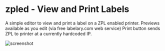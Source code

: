 # zpled - View and Print Labels

A simple editor to view and print a label on a ZPL enabled printer.
Previews available as you edit (via free labelary.com web service)
Print button sends ZPL to printer at a currently hardcoded IP.

![screenshot](https://github.com/user-attachments/assets/b17af3ca-4d77-4f09-892f-f67c8608c39a)
